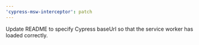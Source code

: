 ```yaml
---
'cypress-msw-interceptor': patch
---
```


Update README to specify Cypress baseUrl so that the service worker has loaded
correctly.
